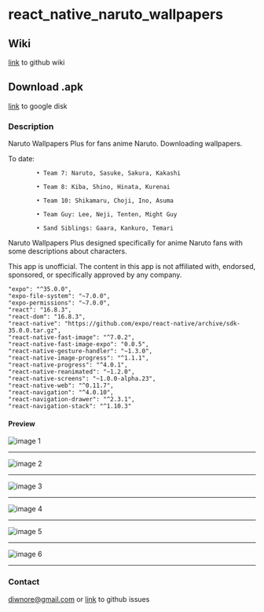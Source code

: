 # react_native_naruto_wallpapers

## Wiki
[link](https://github.com/daertious/react_native_naruto_wallpapers/wiki) to github wiki
## Download .apk

[link](https://drive.google.com/open?id=1FkQtuG77Qnl1BvNisCtQDr-AF3f3T5vL) to google disk


### Description

Naruto Wallpapers Plus for fans anime Naruto. Downloading wallpapers.

To date:

            • Team 7: Naruto, Sasuke, Sakura, Kakashi
            
            • Team 8: Kiba, Shino, Hinata, Kurenai
            
            • Team 10: Shikamaru, Choji, Ino, Asuma
            
            • Team Guy: Lee, Neji, Tenten, Might Guy
            
            • Sand Siblings: Gaara, Kankuro, Temari
            
Naruto Wallpapers Plus designed specifically for anime Naruto fans with some descriptions about characters.

This app is unofficial. The content in this app is not affiliated with, endorsed, sponsored, or specifically approved by any company. 

    "expo": "^35.0.0",
    "expo-file-system": "~7.0.0",
    "expo-permissions": "~7.0.0",
    "react": "16.8.3",
    "react-dom": "16.8.3",
    "react-native": "https://github.com/expo/react-native/archive/sdk-35.0.0.tar.gz",
    "react-native-fast-image": "^7.0.2",
    "react-native-fast-image-expo": "0.0.5",
    "react-native-gesture-handler": "~1.3.0",
    "react-native-image-progress": "^1.1.1",
    "react-native-progress": "^4.0.1",
    "react-native-reanimated": "~1.2.0",
    "react-native-screens": "~1.0.0-alpha.23",
    "react-native-web": "^0.11.7",
    "react-navigation": "^4.0.10",
    "react-navigation-drawer": "^2.3.1",
    "react-navigation-stack": "^1.10.3"

#### Preview


![image 1](/images/1.jpg) 
___
![image 2](/images/2.jpg)
___
![image 3](/images/3.jpg)
___
![image 4](/images/4.jpg)
___
![image 5](/images/5.jpg)
___
![image 6](/images/6.jpg)
___
### Contact
diwnore@gmail.com
or
[link](https://github.com/daertious/react_native_naruto_wallpapers/issues/2) to github issues
